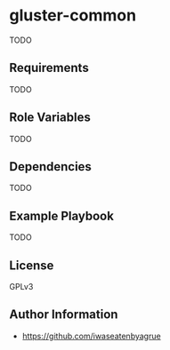 gluster-common
=========

TODO

Requirements
------------

TODO

Role Variables
--------------

TODO

Dependencies
------------

TODO

Example Playbook
----------------

TODO

License
-------

GPLv3

Author Information
------------------

* https://github.com/iwaseatenbyagrue
